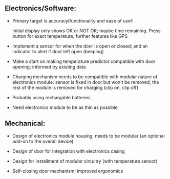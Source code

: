 ## Electronics/Software:

- Primary target is accuracy/functionality and ease of use!:

  
  Initial display only shows OK or NOT OK; maybe time remaining. Press button for exact temperature, further features like GPS

  
- Implement a sensor for when the door is open or closed; and an indicator to alert if door left open (beeping)


- Make a start on making temperature predictor compatible with door opening; informed by existing data


- Charging mechanism needs to be compatible with modular nature of electronics module: sensor is fixed in door but won't be removed, 
  the rest of the module is removed for charging (clip on, clip off)

  
- Probably using rechargable batteries

  
- Need electronics module to be as thin as possible 



## Mechanical:

- Design of electronics module housing, needs to be modular (an optional add-on to the overall device)


- Design of door for integration with electronics casing


- Design for installment of modular circuitry (with temperature sensor)

  
- Self-closing door mechanism; improved ergonomics



